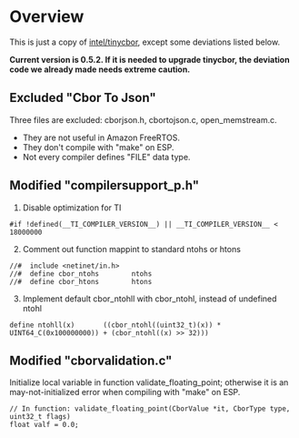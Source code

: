 # Overview

This is just a copy of [intel/tinycbor](https://github.com/intel/tinycbor), except some deviations listed below.

**Current version is 0.5.2. If it is needed to upgrade tinycbor, the deviation code we already made needs extreme caution.**

## Excluded "Cbor To Json"

Three files are excluded: cborjson.h, cbortojson.c, open_memstream.c. 

- They are not useful in Amazon FreeRTOS.
- They don't compile with "make" on ESP.
- Not every compiler defines "FILE" data type.

## Modified "compilersupport_p.h"

1. Disable optimization for TI

```
#if !defined(__TI_COMPILER_VERSION__) || __TI_COMPILER_VERSION__ < 18000000
```

2. Comment out function mappint to standard ntohs or htons

```
//#  include <netinet/in.h>
//#  define cbor_ntohs        ntohs
//#  define cbor_htons        htons
```

3. Implement default cbor_ntohll with cbor_ntohl, instead of undefined ntohl

```
define ntohll(x)       ((cbor_ntohl((uint32_t)(x)) * UINT64_C(0x100000000)) + (cbor_ntohl((x) >> 32)))
```

## Modified "cborvalidation.c"


Initialize local variable in function validate_floating_point; otherwise it is an may-not-initialized error when compiling with "make" on ESP.
```
// In function: validate_floating_point(CborValue *it, CborType type, uint32_t flags)
float valf = 0.0;
```